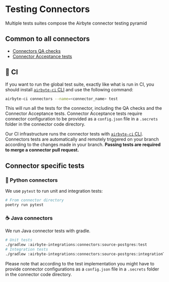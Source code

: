 # Testing Connectors

Multiple tests suites compose the Airbyte connector testing pyramid

## Common to all connectors

- [Connectors QA checks](https://docs.airbyte.com/contributing-to-airbyte/resources/qa-checks)
- [Connector Acceptance tests](https://docs.airbyte.com/connector-development/testing-connectors/connector-acceptance-tests-reference/)

## 🤖 CI

If you want to run the global test suite, exactly like what is run in CI, you should install [`airbyte-ci` CLI](https://github.com/airbytehq/airbyte/blob/master/airbyte-ci/connectors/pipelines/README.md) and use the following command:

```bash
airbyte-ci connectors --name=<connector_name> test
```

This will run all the tests for the connector, including the QA checks and the Connector Acceptance tests.
Connector Acceptance tests require connector configuration to be provided as a `config.json` file in a `.secrets` folder in the connector code directory.

Our CI infrastructure runs the connector tests with [`airbyte-ci` CLI](https://github.com/airbytehq/airbyte/blob/master/airbyte-ci/connectors/pipelines/README.md). Connectors tests are automatically and remotely triggered on your branch according to the changes made in your branch.
**Passing tests are required to merge a connector pull request.**

## Connector specific tests

### 🐍 Python connectors

We use `pytest` to run unit and integration tests:

```bash
# From connector directory
poetry run pytest
```

### ☕ Java connectors

We run Java connector tests with gradle.

```bash
# Unit tests
./gradlew :airbyte-integrations:connectors:source-postgres:test
# Integration tests
./gradlew :airbyte-integrations:connectors:source-postgres:integrationTestJava
```

Please note that according to the test implementation you might have to provide connector configurations as a `config.json` file in a `.secrets` folder in the connector code directory.

